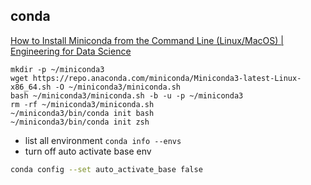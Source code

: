 ## conda

[How to Install Miniconda from the Command Line (Linux/MacOS) | Engineering for Data Science](https://engineeringfordatascience.com/posts/install_miniconda_from_the_command_line/)

```shell
mkdir -p ~/miniconda3
wget https://repo.anaconda.com/miniconda/Miniconda3-latest-Linux-x86_64.sh -O ~/miniconda3/miniconda.sh
bash ~/miniconda3/miniconda.sh -b -u -p ~/miniconda3
rm -rf ~/miniconda3/miniconda.sh
~/miniconda3/bin/conda init bash
~/miniconda3/bin/conda init zsh
```

- list all environment
`conda info --envs`
- turn off auto activate base env
```bash
conda config --set auto_activate_base false
```
